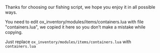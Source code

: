 Thanks for choosing our fishing script, we hope you enjoy it in all possible ways.

You need to edit ox_inventory/modules/items/containers.lua with file "containers.lua",
we copied it here so you don’t make a mistake while copying.

Just replace `ox_inventory/modules/items/containers.lua` with `containers.lua`